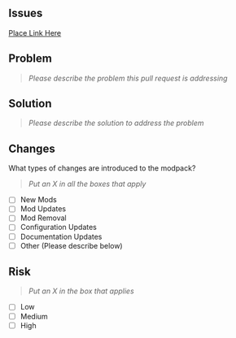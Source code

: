 ## Issues
[Place Link Here]()

## Problem
>*Please describe the problem this pull request is addressing*

## Solution
>*Please describe the solution to address the problem*

## Changes
What types of changes are introduced to the modpack?
> *Put an X in all the boxes that apply*
- [ ] New Mods
- [ ] Mod Updates
- [ ] Mod Removal
- [ ] Configuration Updates
- [ ] Documentation Updates
- [ ] Other (Please describe below)

## Risk
> *Put an X in the box that applies*
- [ ] Low
- [ ] Medium
- [ ] High
